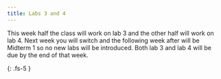 ```yaml
---
title: Labs 3 and 4
---
```


This week half the class will work on lab 3 and the other half will work on lab 4. Next week you will switch and the following week after will be Midterm 1 so no new labs will be introduced. Both lab 3 and lab 4 will be due by the end of that week.

{: .fs-5 }
